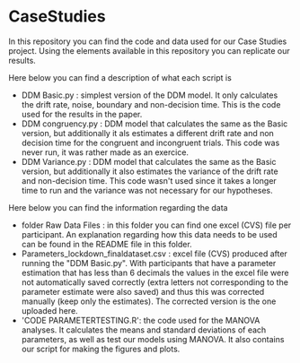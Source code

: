 # CaseStudies
In this repository you can find the code and data used for our Case Studies project. Using the elements available in this repository you can replicate our results.

Here below you can find a description of what each script is 
- DDM Basic.py : simplest version of the DDM model. It only calculates the drift rate, noise, boundary and non-decision time. This is the code used for the results in the paper. 
- DDM congruency.py : DDM model that calculates the same as the Basic version, but additionally it als estimates a different drift rate and non decision time for the congruent and incongruent trials. This code was never run, it was rather made as an exercice. 
- DDM Variance.py : DDM model that calculates the same as the Basic version, but additionally it also estimates the variance of the drift rate and non-decision time. This code wasn't used since  it takes a longer time to run and the variance was not necessary for our hypotheses. 

Here below you can find the information regarding the data 
- folder Raw Data Files : in this folder you can find one excel (CVS) file per participant. An explanation regarding how this data needs to be used can be found in the README file in this folder. 
- Parameters_lockdown_finaldataset.csv : excel file (CVS) produced after running the "DDM Basic.py". With participants that have a parameter estimation that has less than 6 decimals the values in the excel file were not automatically saved correctly (extra letters not corresponding to the parameter estimate were also saved) and thus this was corrected manually (keep only the estimates). The corrected version is the one uploaded here. 
- 'CODE PARAMETERTESTING.R': the code used for the MANOVA analyses. It calculates the means and standard deviations of each parameters, as well as test our models using MANOVA. It also contains our script for making the figures and plots.



